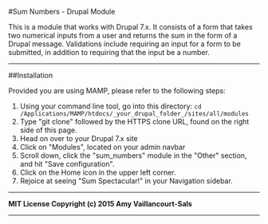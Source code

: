 #Sum Numbers - Drupal Module

This is a module that works with Drupal 7.x. It consists of a form that takes two numerical inputs from a user and returns the sum in the form of a Drupal message. Validations include requiring an input for a form to be submitted, in addition to requiring that the input be a number. 

---
##Installation

Provided you are using MAMP, please refer to the following steps:

1. Using your command line tool, go into this directory: 
`cd /Applications/MAMP/htdocs/_your_drupal_folder_/sites/all/modules`
2. Type "git clone" followed by the HTTPS clone URL, found on the right side of this page.
3. Head on over to your Drupal 7.x site
4. Click on "Modules", located on your admin navbar
5. Scroll down, click the "sum_numbers" module in the "Other" section, and hit "Save configuration".
6. Click on the Home icon in the upper left corner.
7. Rejoice at seeing "Sum Spectacular!" in your Navigation sidebar.

---
**MIT License Copyright (c) 2015 Amy Vaillancourt-Sals**

---